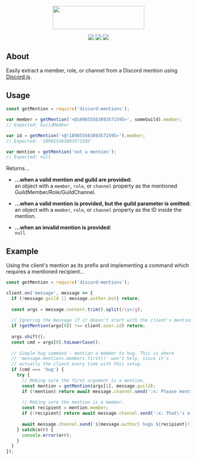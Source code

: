 <p align="center">
    <a href="https://github.com/slothiful/discord-mentions"><img width="250" height="62.5" src="https://github.com/slothiful/discord-mentions/blob/master/logo.png?raw=true"></a>
</p>
<p align="center">
    <a href="https://www.npmjs.com/package/discord-mentions"><img src="https://img.shields.io/npm/v/discord-mentions.svg"></a>
    <a href="https://bundlephobia.com/result?p=discord-mentions@2.0.3"><img src="https://img.shields.io/bundlephobia/min/discord-mentions.svg"></a>
    <a href = "https://github.com/slothiful/discord-mentions/issues"><img src="https://img.shields.io/github/issues/slothiful/discord-mentions.svg"></a>
</p>

## About
Easily extract a member, role, or channel from a Discord mention using [Discord.js](https://www.npmjs.com/package/discord.js).

## Usage
```js
const getMention = require('discord-mentions');

var member = getMention('<@189855563893571595>', someGuild).member;
// Expected: GuildMember

var id = getMention('<@!189855563893571595>').member;
// Expected: '189855563893571595'

var mention = getMention('not a mention');
// Expected: null
```
Returns...
* **...when a valid mention and guild are provided:**  
    an object with a `member`, `role`, or `channel` property as the mentioned GuildMember/Role/GuildChannel.
  
* **...when a valid mention is provided, but the guild parameter is omitted:**  
    an object with a `member`, `role`, or `channel` property as the ID inside the mention.
  
* **...when an invalid mention is provided:**  
    `null`

## Example
Using the client's mention as its prefix and implementing a command which requires a mentioned recipient...
```js
const getMention = require('discord-mentions');

client.on('message', message => {
  if (!message.guild || message.author.bot) return;
  
  const args = message.content.trim().split(/\s+/g);
  
  // Ignoring the message if it doesn't start with the client's mention.
  if (getMention(args[0]) !== client.user.id) return;
  
  args.shift();
  const cmd = args[0].toLowerCase();
  
  // Simple hug command - mention a member to hug. This is where
  // 'message.mentions.members.first()' won't help, since it's
  // actually the client every time with this setup.
  if (cmd === 'hug') {
    try {
      // Making sure the first argument is a mention.
      const mention = getMention(args[1], message.guild);
      if (!mention) return await message.channel.send(':x: Please mention a member to hug.');
      
      // Making sure the mention is a member.
      const recipient = mention.member;
      if (!recipient) return await message.channel.send(':x: That\'s a mention, but not a member!');
      
      await message.channel.send(`${message.author} hugs ${recipient}!`);
    } catch(err) {
      console.error(err);
    }
  }
});
```
